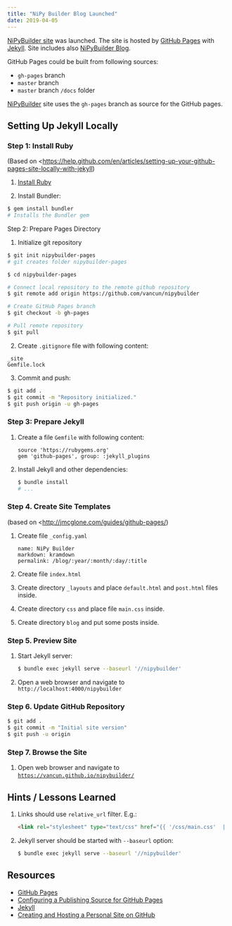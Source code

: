 ```yaml
---
title: "NiPy Builder Blog Launched"
date: 2019-04-05
---
```


 [NiPyBuilder site](\https://vancun.github.io/nipybuilder) was launched. The site is hosted by [GitHub Pages](https://pages.github.com/) with [Jekyll](https://jekyllrb.com/). Site includes also [NiPyBuilder Blog](https://vancun.github.io/nipybuilder/blog/). 

 GitHub Pages could be built from following sources:

 * `gh-pages` branch
 * `master` branch
 * `master` branch `/docs` folder

 [NiPyBuilder](https://vancun.github.io/nipybuilder) site uses the `gh-pages` branch as source for the GitHub pages.

 ## Setting Up Jekyll Locally

 ### Step 1: Install Ruby

 (Based on <https://help.github.com/en/articles/setting-up-your-github-pages-site-locally-with-jekyll)

 1. [Install Ruby](https://www.ruby-lang.org/en/downloads/)

 2. Install Bundler:

 ```bash
 $ gem install bundler
 # Installs the Bundler gem
 ```

 Step 2: Prepare Pages Directory

 1. Initialize git repository 

 ```bash
 $ git init nipybuilder-pages
 # git creates folder nipybuilder-pages
 
 $ cd nipybuilder-pages
 
 # Connect local repository to the remote github repository
 $ git remote add origin https://github.com/vancun/nipybuilder
 
 # Create GitHub Pages branch
 $ git checkout -b gh-pages
 
 # Pull remote repository
 $ git pull
 ```

 2. Create `.gitignore` file with following content:

 ```
 _site
 Gemfile.lock
 ```

 3. Commit and push:

 ```bash
 $ git add .
 $ git commit -m "Repository initialized."
 $ git push origin -u gh-pages
 ```

### Step 3: Prepare Jekyll

1. Create a file `Gemfile` with following content:

   ```
   source 'https://rubygems.org'
   gem 'github-pages', group: :jekyll_plugins
   ```

2. Install Jekyll and other dependencies:

   ```bash
   $ bundle install
   # ... 
   ```

### Step 4. Create Site Templates

(based on <http://jmcglone.com/guides/github-pages/)

1. Create file `_config.yaml`

   ```
   name: NiPy Builder
   markdown: kramdown
   permalink: /blog/:year/:month/:day/:title
   ```

2. Create file `index.html`

3. Create directory `_layouts` and place `default.html` and `post.html` files inside.

4. Create directory `css` and place file `main.css` inside.

5. Create directory `blog` and put some posts inside.

### Step 5. Preview Site

1. Start Jekyll server:

   ```bash
   $ bundle exec jekyll serve --baseurl '//nipybuilder'
   ```

2. Open a web browser and navigate to `http://localhost:4000/nipybuilder`

### Step 6. Update GitHub Repository

``` bash
$ git add .
$ git commit -m "Initial site version"
$ git push -u origin
```

### Step 7. Browse the Site

1. Open web browser and navigate to [`https://vancun.github.io/nipybuilder/`](https://vancun.github.io/nipybuilder/)



## Hints / Lessons Learned

1. Links should use `relative_url` filter. E.g.:

   ```html
   <link rel="stylesheet" type="text/css" href="{{ '/css/main.css'  | relative_url }}"
   ```

2. Jekyll server should be started with `--baseurl` option:

   ```bash
   $ bundle exec jekyll serve --baseurl '//nipybuilder'
   ```

## Resources

* [GitHub Pages](https://pages.github.com/)
* [Configuring a Publishing Source for GitHub Pages](https://help.github.com/en/articles/configuring-a-publishing-source-for-github-pages)
* [Jekyll](https://jekyllrb.com/)
* [Creating and Hosting a Personal Site on GitHub](http://jmcglone.com/guides/github-pages/)

